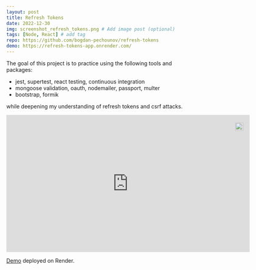 ```yaml
---
layout: post
title: Refresh Tokens
date: 2022-12-30
img: screenshot_refresh_tokens.png # Add image post (optional)
tags: [Node, React] # add tag
repo: https://github.com/bogdan-pechounov/refresh-tokens
demo: https://refresh-tokens-app.onrender.com/
---
```


The goal of this project is to practice using the following tools and packages:
- jest, supertest, react testing, continuous integration
- mongoose validation, oauth, nodemailer, passport, multer  
- bootstrap, formik

while deepening my understanding of refresh tokens and csrf attacks.

<div style="position:relative;width:fit-content;height:fit-content;margin:auto;">
            <a style="position:absolute;top:20px;right:1rem;opacity:0.8;" href="https://clipchamp.com/watch/tq21X0bqInR?utm_source=embed&utm_medium=embed&utm_campaign=watch">
                <img style="height:22px;" src="https://clipchamp.com/e.svg" alt="Made with Clipchamp" />
            </a>
            <iframe allow="autoplay;" allowfullscreen style="border:none" src="https://clipchamp.com/watch/tq21X0bqInR/embed" width="640" height="360"></iframe>
        </div>

[Demo](https://refresh-tokens-app.onrender.com/) deployed on Render.

